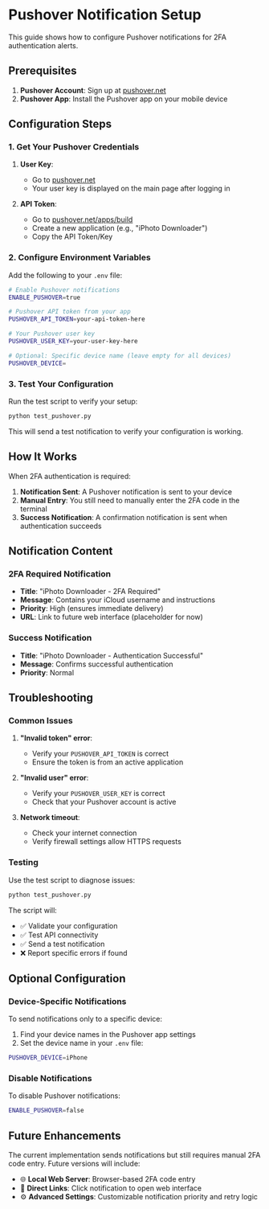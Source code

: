 # Pushover Notification Setup

This guide shows how to configure Pushover notifications for 2FA authentication
alerts.

## Prerequisites

1. **Pushover Account**: Sign up at [pushover.net](https://pushover.net)
2. **Pushover App**: Install the Pushover app on your mobile device

## Configuration Steps

### 1. Get Your Pushover Credentials

1. **User Key**:
   - Go to [pushover.net](https://pushover.net)
   - Your user key is displayed on the main page after logging in

2. **API Token**:
   - Go to [pushover.net/apps/build](https://pushover.net/apps/build)
   - Create a new application (e.g., "iPhoto Downloader")
   - Copy the API Token/Key

### 2. Configure Environment Variables

Add the following to your `.env` file:

```bash
# Enable Pushover notifications
ENABLE_PUSHOVER=true

# Pushover API token from your app
PUSHOVER_API_TOKEN=your-api-token-here

# Your Pushover user key
PUSHOVER_USER_KEY=your-user-key-here

# Optional: Specific device name (leave empty for all devices)
PUSHOVER_DEVICE=
```

### 3. Test Your Configuration

Run the test script to verify your setup:

```bash
python test_pushover.py
```

This will send a test notification to verify your configuration is working.

## How It Works

When 2FA authentication is required:

1. **Notification Sent**: A Pushover notification is sent to your device
2. **Manual Entry**: You still need to manually enter the 2FA code in the
   terminal
3. **Success Notification**: A confirmation notification is sent when
   authentication succeeds

## Notification Content

### 2FA Required Notification

- **Title**: "iPhoto Downloader - 2FA Required"
- **Message**: Contains your iCloud username and instructions
- **Priority**: High (ensures immediate delivery)
- **URL**: Link to future web interface (placeholder for now)

### Success Notification

- **Title**: "iPhoto Downloader - Authentication Successful"
- **Message**: Confirms successful authentication
- **Priority**: Normal

## Troubleshooting

### Common Issues

1. **"Invalid token" error**:
   - Verify your `PUSHOVER_API_TOKEN` is correct
   - Ensure the token is from an active application

2. **"Invalid user" error**:
   - Verify your `PUSHOVER_USER_KEY` is correct
   - Check that your Pushover account is active

3. **Network timeout**:
   - Check your internet connection
   - Verify firewall settings allow HTTPS requests

### Testing

Use the test script to diagnose issues:

```bash
python test_pushover.py
```

The script will:

- ✅ Validate your configuration
- ✅ Test API connectivity
- ✅ Send a test notification
- ❌ Report specific errors if found

## Optional Configuration

### Device-Specific Notifications

To send notifications only to a specific device:

1. Find your device names in the Pushover app settings
2. Set the device name in your `.env` file:

```bash
PUSHOVER_DEVICE=iPhone
```

### Disable Notifications

To disable Pushover notifications:

```bash
ENABLE_PUSHOVER=false
```

## Future Enhancements

The current implementation sends notifications but still requires manual 2FA
code entry. Future versions will include:

- 🌐 **Local Web Server**: Browser-based 2FA code entry
- 📱 **Direct Links**: Click notification to open web interface
- ⚙️ **Advanced Settings**: Customizable notification priority and retry logic
